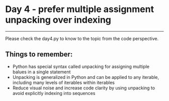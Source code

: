 # Day 4 - prefer multiple assignment unpacking over indexing

---

Please check the day4.py to know to the topic from the code perspective.

## Things to remember:

-   Python has special syntax called unpacking for assigning multiple balues in a single statement
-   Unpacking is generalized in Python and can be applied to any iterable, including many levels of iterables within iterables
-   Reduce visual noise and increase code clarity by using unpacking to avoid explicitly indexing into sequences
